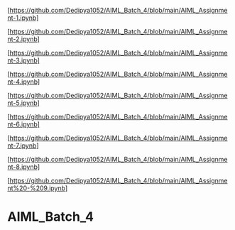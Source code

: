 [https://github.com/Dedipya1052/AIML_Batch_4/blob/main/AIML_Assignment-1.ipynb]

[https://github.com/Dedipya1052/AIML_Batch_4/blob/main/AIML_Assignment-2.ipynb]

[https://github.com/Dedipya1052/AIML_Batch_4/blob/main/AIML_Assignment-3.ipynb]

[https://github.com/Dedipya1052/AIML_Batch_4/blob/main/AIML_Assignment-4.ipynb]

[https://github.com/Dedipya1052/AIML_Batch_4/blob/main/AIML_Assignment-5.ipynb]

[https://github.com/Dedipya1052/AIML_Batch_4/blob/main/AIML_Assignment-6.ipynb]

[https://github.com/Dedipya1052/AIML_Batch_4/blob/main/AIML_Assignment-7.ipynb]

[https://github.com/Dedipya1052/AIML_Batch_4/blob/main/AIML_Assignment-8.ipynb]

[https://github.com/Dedipya1052/AIML_Batch_4/blob/main/AIML_Assignment%20-%209.ipynb]







# AIML_Batch_4
